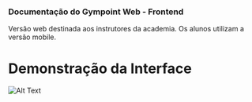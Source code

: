 ### Documentação do Gympoint Web - Frontend

Versão web destinada aos instrutores da academia. Os alunos utilizam a versão mobile.

# Demonstração da Interface

![Alt Text](demo_gympoint.gif)
